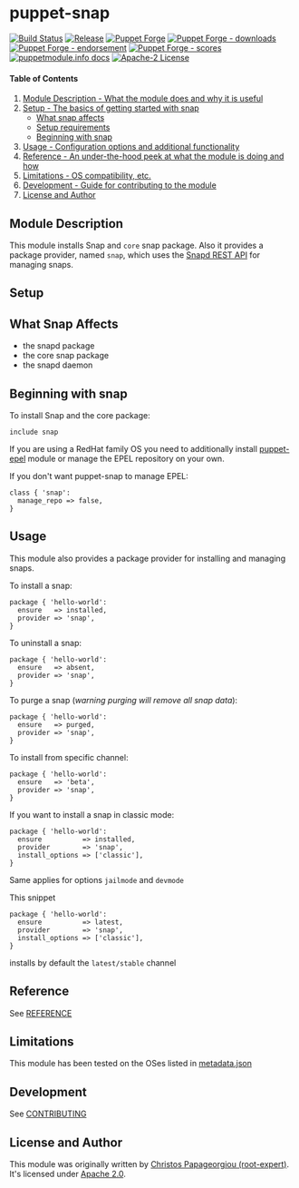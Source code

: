 # puppet-snap

[![Build Status](https://github.com/root-expert/puppet-snap/workflows/CI/badge.svg)](https://github.com/root-expert/puppet-snap/actions?query=workflow%3ACI)
[![Release](https://github.com/root-expert/puppet-snap/actions/workflows/release.yml/badge.svg)](https://github.com/root-expert/puppet-snap/actions/workflows/release.yml)
[![Puppet Forge](https://img.shields.io/puppetforge/v/rootexpert/snap.svg)](https://forge.puppet.com/modules/rootexpert/snap)
[![Puppet Forge - downloads](https://img.shields.io/puppetforge/dt/rootexpert/snap.svg)](https://forge.puppet.com/modules/rootexpert/snap)
[![Puppet Forge - endorsement](https://img.shields.io/puppetforge/e/rootexpert/snap.svg)](https://forge.puppet.com/modules/rootexpert/snap)
[![Puppet Forge - scores](https://img.shields.io/puppetforge/f/rootexpert/snap.svg)](https://forge.puppet.com/modules/rootexpert/snap)
[![puppetmodule.info docs](http://www.puppetmodule.info/images/badge.png)](http://www.puppetmodule.info/m/rootexpert-snap)
[![Apache-2 License](https://img.shields.io/github/license/root-expert/puppet-snap.svg)](LICENSE)

#### Table of Contents

1. [Module Description - What the module does and why it is useful](#module-description)
2. [Setup - The basics of getting started with snap](#setup)
   * [What snap affects](#what-snap-affects)
   * [Setup requirements](#setup-requirements)
   * [Beginning with snap](#beginning-with-snap)
3. [Usage - Configuration options and additional functionality](#usage)
4. [Reference - An under-the-hood peek at what the module is doing and how](#reference)
5. [Limitations - OS compatibility, etc.](#limitations)
6. [Development - Guide for contributing to the module](#development)
7. [License and Author](#license)

## Module Description

This module installs Snap and `core` snap package. Also it provides a package provider, named `snap`, which uses
the [Snapd REST API](https://snapcraft.io/docs/snapd-api) for managing snaps.

## Setup

## What Snap Affects

* the snapd package
* the core snap package
* the snapd daemon

## Beginning with snap

To install Snap and the core package:

```puppet
include snap
```

If you are using a RedHat family OS you need to additionally install [puppet-epel](https://github.com/voxpupuli/puppet-epel)
module or manage the EPEL repository on your own.

If you don't want puppet-snap to manage EPEL:

```puppet
class { 'snap':
  manage_repo => false,
}
```

## Usage

This module also provides a package provider for installing and managing snaps.

To install a snap:

```puppet
package { 'hello-world':
  ensure   => installed,
  provider => 'snap',
}
```

To uninstall a snap:

```puppet
package { 'hello-world':
  ensure   => absent,
  provider => 'snap',
}
```

To purge a snap (_warning purging will remove all snap data_):

```puppet
package { 'hello-world':
  ensure   => purged,
  provider => 'snap',
}
```

To install from specific channel:

```puppet
package { 'hello-world':
  ensure   => 'beta',
  provider => 'snap',
}
```

If you want to install a snap in classic mode:

```puppet
package { 'hello-world':
  ensure          => installed,
  provider        => 'snap',
  install_options => ['classic'],
}
```
Same applies for options `jailmode` and `devmode`

This snippet
```puppet
package { 'hello-world':
  ensure          => latest,
  provider        => 'snap',
  install_options => ['classic'],
}
```

installs by default the `latest/stable` channel

## Reference

See [REFERENCE](https://github.com/root-expert/puppet-snap/blob/master/REFERENCE.md)

## Limitations

This module has been tested on the OSes listed
in [metadata.json](https://github.com/root-expert/puppet-snap/blob/master/metadata.json)

## Development

See [CONTRIBUTING](https://github.com/root-expert/puppet-snap/blob/master/.github/CONTRIBUTING.md)

## License and Author

This module was originally written by [Christos Papageorgiou (root-expert)](https://github.com/root-expert). It's licensed
under [Apache 2.0](https://github.com/root-expert/puppet-snap/blob/master/LICENSE).
